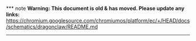 *** note
**Warning: This document is old & has moved.  Please update any links:**<br>
https://chromium.googlesource.com/chromiumos/platform/ec/+/HEAD/docs/schematics/dragonclaw/README.md
***

